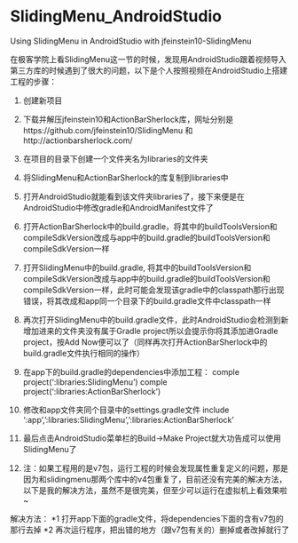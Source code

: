 # SlidingMenu_AndroidStudio
Using SlidingMenu in AndroidStudio with jfeinstein10-SlidingMenu

在极客学院上看SlidingMenu这一节的时候，发现用AndroidStudio跟着视频导入第三方库的时候遇到了很大的问题，以下是个人按照视频在AndroidStudio上搭建工程的步骤：

1. 创建新项目
2. 下载并解压jfeinstein10和ActionBarSherlock库，网址分别是https://github.com/jfeinstein10/SlidingMenu 和http://actionbarsherlock.com/ 
3. 在项目的目录下创建一个文件夹名为libraries的文件夹
4. 将SlidingMenu和ActionBarSherlock的库复制到libraries中
5. 打开AndroidStudio就能看到该文件夹libraries了，接下来便是在AndroidStudio中修改gradle和AndroidManifest文件了
6. 打开ActionBarSherlock中的build.gradle，将其中的buildToolsVersion和compileSdkVersion改成与app中的build.gradle的buildToolsVersion和compileSdkVersion一样
7. 打开SlidingMenu中的build.gradle, 将其中的buildToolsVersion和compileSdkVersion改成与app中的build.gradle的buildToolsVersion和compileSdkVersion一样，此时可能会发现该gradle中的classpath那行出现错误，将其改成和app同一个目录下的build.gradle文件中classpath一样
8. 再次打开SlidingMenu中的build.gradle文件，此时AndroidStudio会检测到新增加进来的文件夹没有属于Gradle project所以会提示你将其添加进Gradle project，按Add Now便可以了（同样再次打开ActionBarSherlock中的build.gradle文件执行相同的操作）
9. 在app下的build.gradle的dependencies中添加工程：
comple project(‘:libraries:SlidingMenu’)
comple project(‘:libraries:ActionBarSherlock’)

10. 修改和app文件夹同个目录中的settings.gradle文件
include ‘:app’,’:libraries:SlidingMenu’,’:libraries:ActionBarSherlock’
11. 最后点击AndroidStudio菜单栏的Build->Make Project就大功告成可以使用SlidingMenu了

12. 注：如果工程用的是v7包，运行工程的时候会发现属性重复定义的问题，那是因为和slidingmenu那两个库中的v4包重复了，目前还没有完美的解决方法，以下是我的解决方法，虽然不是很完美，但至少可以运行在虚拟机上看效果啦~

解决方法：
*1 打开app下面的gradle文件，将dependencies下面的含有v7包的那行去掉
*2 再次运行程序，把出错的地方（跟v7包有关的）删掉或者改掉就行了
